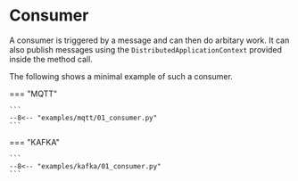 # Consumer

A consumer is triggered by a message and can then do arbitary work. It can also publish messages using the `DistributedApplicationContext` provided inside the method call.

The following shows a minimal example of such a consumer.

=== "MQTT"

    ```
    --8<-- "examples/mqtt/01_consumer.py"
    ```

=== "KAFKA"

    ```
    --8<-- "examples/kafka/01_consumer.py"
    ```
